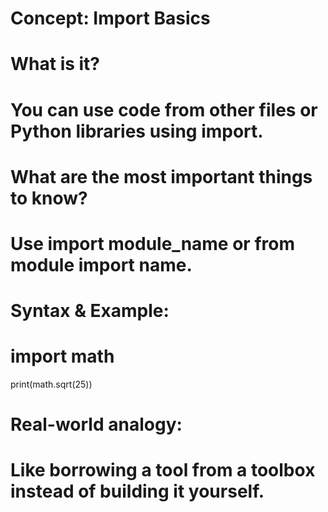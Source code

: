 # Concept: Import Basics

# What is it?
# You can use code from other files or Python libraries using import.

# What are the most important things to know?
# Use import module_name or from module import name.

# Syntax & Example:
# import math
print(math.sqrt(25))

# Real-world analogy:
# Like borrowing a tool from a toolbox instead of building it yourself.